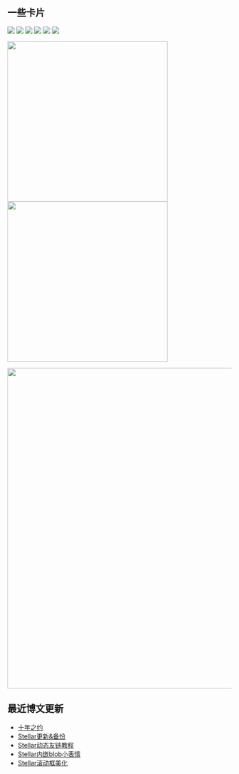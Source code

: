 ## 一些卡片

![](https://komarev.com/ghpvc/?username=weekdaycare)
<img src="https://img.shields.io/badge/Supabase-3ECF8E?style=flat&logo=supabase&logoColor=white"/>
<img src="https://img.shields.io/badge/vercel-%23000000.svg?style=flat&logo=vercel&logoColor=white"/>
<img src="https://img.shields.io/badge/markdown-%23000000.svg?style=flat&logo=markdown&logoColor=white"/>
<img src="https://img.shields.io/badge/Replit-DD1200?style=flat&logo=Replit&logoColor=white"/>
<img src="https://img.shields.io/badge/MongoDB-%234ea94b.svg?style=flat&logo=mongodb&logoColor=white"/>

<p>
  <img src = "https://github-readme-stats.vercel.app/api?username=weekdaycare" width=360px/>
  <img src = "http://github-readme-streak-stats.herokuapp.com?user=weekdaycare&locale=zh&date_format=%5BY.%5Dn.j" width=360px/>
</p>

<p>
 <img src="https://activity-graph.herokuapp.com/graph?username=weekdaycare&theme=redical" width=720px/>
</p>

## 最近博文更新
<!-- BLOG-POST-LIST:START -->
- [十年之约](http://weekdaycare.cn/posts/ten-years/)
- [Stellar更新&amp;备份](http://weekdaycare.cn/posts/stellar-update/)
- [Stellar动态友链教程](http://weekdaycare.cn/posts/stellar-friends/)
- [Stellar内嵌blob小表情](http://weekdaycare.cn/posts/emoji-blob/)
- [Stellar滚动框美化](http://weekdaycare.cn/posts/stellar-beautify-one/)
<!-- BLOG-POST-LIST:END -->
